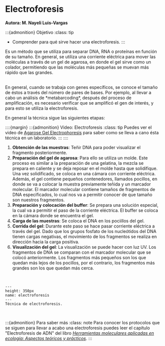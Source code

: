 # Electroforesis
**Autora: M. Nayeli Luis-Vargas**

:::{admonition} Objetivo
:class: tip
* Comprender para qué sirve hacer una electroforesis.
:::

Es un método que se utiliza para separar DNA, RNA o proteínas en función de su tamaño. En general, se utiliza una corriente eléctrica para mover las moléculas a través de un gel de agarosa, en donde el gel sirve como un colador, permitiendo que las moléculas más pequeñas se muevan más rápido que las grandes.

<br>
En general, cuando se trabaja con genes específicos, se conoce el tamaño de éstos a través del número de pares de bases. Por ejemplo, al llevar a cabo un análisis de *metabarcoding*, después del proceso de amplificación, es necesario verificar que se amplificó el gen de interés, y para esto se utiliza la electroforesis.

<br>

En general la técnica sigue las siguientes etapas:

::::{margin}
:::{admonition} Video: Electroforesis
:class: tip
Puedes ver el video de <a href = "https://www.youtube.com/watch?v=vq759wKCCUQ">Agarose Gel Electrophoresis</a> para saber como se lleva a cano ésta técnica en un laboratorio.
:::
::::

1. **Obtención de las muestras**: Teñir DNA para poder visualizar el fragmento posteriormente.
2. **Preparación del gel de agarosa**: Para ello se utiliza un molde. Este proceso es similar a la preparación de una gelatina, la mezcla se prepara en caliente y se deja reposar en el molde hasta que solidifique. Una vez solidificado, se coloca en una cámara con corriente eléctrica. Además, el gel contiene pequeños contenedores, llamados pocillos, en donde se va a colocar la muestra previamente teñida y un marcador molecular. El marcador molecular contiene tamaños de fragmentos de DNA especificados, lo cual nos va a permitir conocer de que tamaño son nuestros fragmentos.
3. **Preparación y colocación del buffer**: Se prepara una solución especial, la cual va a permitir el paso de la corriente eléctrica. El buffer se coloca en la cámara donde se encuentra el gel.
4. **Carga de las muestras**: Se coloca el DNA en los pociillos del gel.
5. **Corrida del gel**: Durante este paso se hace pasar corriente eléctrica a través del gel. Dado que los grupos fosfato de los nucleótidos del DNA tienen cargas negativas, el movimiento de los fragmentos se realiza en dirección hacia la carga positiva.
6. **Visualización del gel**: La visualización se puede hacer con luz UV. Los fragmentos de DNA se comparan con el marcador molecular que se colocó anteriormente. Los fragmentos más pequeños son los que quedan más lejos de los pocillos, por el contrario, los fragmentos más grandes son los que quedan más cerca.

<br>

```{figure} ../images/Electroforesis-DNA.png
---
height: 350px
name: electroforesis
---
Técnica de electroforesis.
```

<br>

:::{admonition} Para saber más
:class: note
Para conocer los protocolos que se siguen para llevar a acabo una electroforesis puedes leer el capítulo "Electroforesis de ADN" del libro <a href = "https://drive.google.com/file/d/1TPqYtmzByIHwcVRVp6oLO69f9EMVDiEe/view?usp=sharing">*Herramientas moleculares aplicadas en ecología: Aspectos teóricos y prácticos*</a>.
:::
